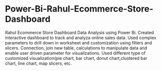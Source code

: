 # Power-Bi-Rahul-Ecommerce-Store-Dashboard
Rahul Ecommerce Store Dashboard Data Analysis using Power Bi.
Created interactive dashboard to track and analyza online sales data.
Used complex parameters to drill down in worksheet and customization using filters and slicers.
Connection, join new table, calculations to manipulate data and enable user driven parameter for visualizations.
Used different type of customized visualization(pie chart, bar chart, donut chart,clustered bar chart, line chart, map slicers, etc.
